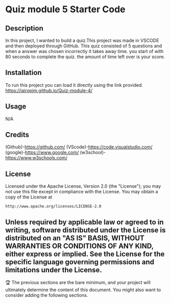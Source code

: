 # Quiz module 5 Starter Code

## Description
In this project, I wanted to build a quiz.This project was made in VSCODE and then deployed through GitHub.
This quiz consisted of 5 questions and when a answer was chosen incorrectly it takes away time. you start of with 80 seconds to complete the quiz. the amount of time left over is your score.

## Installation
To run this project you can load it directly using the link provided.
https://jairopjm.github.io/Quiz-module-4/

## Usage
N/A


## Credits
(Github)-https://github.com/
(VScode)-https://code.visualstudio.com/
(google)-https://www.google.com/
(w3school)-https://www.w3schools.com/

## License


Licensed under the Apache License, Version 2.0 (the "License");
you may not use this file except in compliance with the License.
You may obtain a copy of the License at

    http://www.apache.org/licenses/LICENSE-2.0

Unless required by applicable law or agreed to in writing, software
distributed under the License is distributed on an "AS IS" BASIS,
WITHOUT WARRANTIES OR CONDITIONS OF ANY KIND, either express or implied.
See the License for the specific language governing permissions and
limitations under the License.
---

🏆 The previous sections are the bare minimum, and your project will ultimately determine the content of this document. You might also want to consider adding the following sections.

